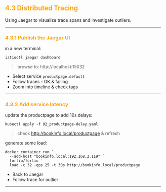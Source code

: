 ## <font color="orange"> 4.3 Distributed Tracing </font>
Using Jaegar to visualize trace spans and investigate outliers.

---

### <font color="orange"> 4.3.1 Publish the Jaegar UI </font>
in a new terminal:
```
istioctl jaegar dashboard
```
> browse to: http://localhost:15032 

- Select service `productpage.default`
- Follow traces - OK & failing
- Zoom into timeline & check tags

---

### <font color="orange"> 4.3.2 Add service latency </font>
update the productpage to add 10s delays:
```
kubectl apply -f 02_productpage-delay.yaml
```
> check http://bookinfo.local/productpage & refresh

generate some load:

```
docker container run `
  --add-host "bookinfo.local:192.168.2.119" `
  fortio/fortio `
  load -c 32 -qps 25 -t 30s http://bookinfo.local/productpage
```
- Back to Jaegar
- Follow trace for outlier

---